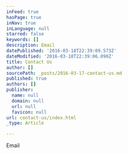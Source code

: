 ```yaml
---
inFeed: true
hasPage: true
inNav: true
inLanguage: null
starred: false
keywords: []
description: Email
datePublished: '2016-03-18T22:39:09.573Z'
dateModified: '2016-03-18T22:39:06.090Z'
title: Contact Us
author: []
sourcePath: _posts/2016-03-17-contact-us.md
published: true
authors: []
publisher:
  name: null
  domain: null
  url: null
  favicon: null
url: contact-us/index.html
_type: Article

---
```

Email